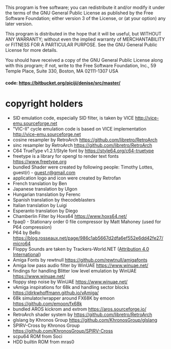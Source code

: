 
This program is free software; you can redistribute it and/or
modify it under the terms of the GNU General Public License as
published by the Free Software Foundation; either version 3 of the
License, or (at your option) any later version.

This program is distributed in the hope that it will be useful,
but WITHOUT ANY WARRANTY; without even the implied warranty of
MERCHANTABILITY or FITNESS FOR A PARTICULAR PURPOSE.  See the
GNU General Public License for more details.

You should have received a copy of the GNU General Public License
along with this program; if not, write to the Free Software
Foundation, Inc., 59 Temple Place, Suite 330, Boston, MA
02111-1307  USA

#### code: https://bitbucket.org/piciji/denise/src/master/

# copyright holders

* SID emulation code, especially SID filter, is taken by VICE http://vice-emu.sourceforge.net
* "VIC-II" cycle emulation code is based on VICE implementation http://vice-emu.sourceforge.net
* cosine resampler by RetroArch https://github.com/libretro/RetroArch
* sinc resampler by RetroArch https://github.com/libretro/RetroArch
* C64 TrueType v1.2.1/Style font by https://style64.org/c64-truetype
* freetype is a library for opengl to render text fonts https://www.freetype.org
* bundled Shader were created by following people: Timothy Lottes, guest(r) - guest.r@gmail.com
* application logo and icon were created by Retrofan
* French translation by Ben
* Japanese translation by Ulgon
* Hungarian translation by Ferenc
* Spanish translation by thecodeblasters
* Italian translation by Luigi
* Esperanto translation by Diego
* Chamberlin Filter by Hoxs64 https://www.hoxs64.net/
* fpaq0 - Stationary order 0 file compressor by Matt Mahoney (used for P64 compression)
* P64 by BeRo https://blog.rosseaux.net/page/986c1ab5667d2dfa6ef552e6dd42fe27/micro64
* Floppy Sounds are taken by Trackers-World.NET ([Attribution 4.0 International](https://creativecommons.org/licenses/by/4.0/))
* Amiga Fonts by rewtnull https://github.com/rewtnull/amigafonts
* Amiga low pass audio filter by WinUAE https://www.winuae.net/
* findings for handling Blitter low level emulation by WinUAE https://www.winuae.net/
* floppy step noise by WinUAE https://www.winuae.net/
* vAmiga inspirations for 68k and handling sector blocks https://dirkwhoffmann.github.io/vAmiga/
* 68k simulator/wrapper around FX68K by emoon https://github.com/emoon/fx68k
* bundled AROS kickrom and extrom  https://aros.sourceforge.io/ 
* RetroArch shader system by https://github.com/libretro/RetroArch
* glslang by Khronos Group https://github.com/KhronosGroup/glslang
* SPIRV-Cross by Khronos Group https://github.com/KhronosGroup/SPIRV-Cross
* scpu64 ROM from Soci
* HDD builtin ROM from mras0